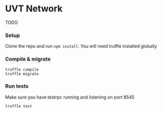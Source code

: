 # UVT Network
TODO

### Setup
Clone the repo and run `npm install`. You will need truffle installed globally

### Compile & migrate
```
truffle compile
truffle migrate
```

### Run tests
Make sure you have testrpc running and listening on port 8545
```
truffle test
```
